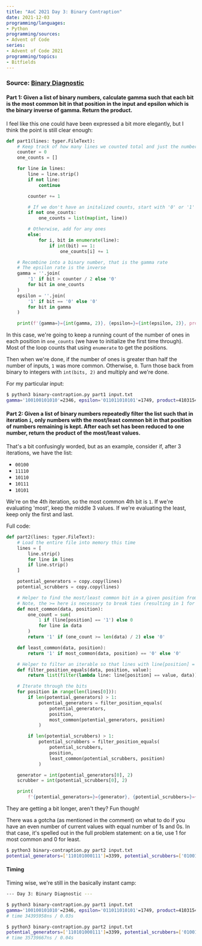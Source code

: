 ```yaml
---
title: "AoC 2021 Day 3: Binary Contraption"
date: 2021-12-03
programming/languages:
- Python
programming/sources:
- Advent of Code
series:
- Advent of Code 2021
programming/topics:
- Bitfields
---
```

### Source: [Binary Diagnostic](https://adventofcode.com/2021/day/3)

#### **Part 1:** Given a list of binary numbers, calculate gamma such that each bit is the most common bit in that position in the input and epsilon which is the binary inverse of gamma. Return the product. 

<!--more-->

I feel like this one could have been expressed a bit more elegantly, but I think the point is still clear enough:

```python
def part1(lines: typer.FileText):
    # Keep track of how many lines we counted total and just the number of ones
    counter = 0
    one_counts = []

    for line in lines:
        line = line.strip()
        if not line:
            continue

        counter += 1

        # If we don't have an initalized counts, start with '0' or '1'
        if not one_counts:
            one_counts = list(map(int, line))

        # Otherwise, add for any ones
        else:
            for i, bit in enumerate(line):
                if int(bit) == 1:
                    one_counts[i] += 1

    # Recombine into a binary number, that is the gamma rate
    # The epsilon rate is the inverse
    gamma = ''.join(
        '1' if bit > counter / 2 else '0'
        for bit in one_counts
    )
    epsilon = ''.join(
        '1' if bit == '0' else '0'
        for bit in gamma
    )

    print(f'{gamma=}={int(gamma, 2)}, {epsilon=}={int(epsilon, 2)}, product={int(gamma, 2)*int(epsilon, 2)}')
```

In this case, we're going to keep a running count of the number of ones in each position in `one_counts` (we have to initialize the first time through). Most of the loop counts that using `enumerate` to get the positions. 

Then when we're done, if the number of ones is greater than half the number of inputs, `1` was more common. Otherwise, `0`. Turn those back from binary to integers with `int(bits, 2)` and multiply and we're done. 

For my particular input:

```bash
$ python3 binary-contraption.py part1 input.txt
gamma='100100101010'=2346, epsilon='011011010101'=1749, product=4103154
```

#### **Part 2:** Given a list of binary numbers repeatedly filter the list such that in iteration `i`, only numbers with the most/least common bit in that position of numbers remaining is kept. After each set has been reduced to one number, return the product of the most/least values. 

That's a bit confusingly worded, but as an example, consider if, after 3 iterations, we have the list: 

* `00100`
* `11110`
* `10110`
* `10111`
* `10101`

We're on the 4th iteration, so the most common 4th bit is `1`. If we're evaluating 'most', keep the middle 3 values. If we're evaluating the least, keep only the first and last. 

Full code:

```python
def part2(lines: typer.FileText):
    # Load the entire file into memory this time
    lines = [
        line.strip()
        for line in lines
        if line.strip()
    ]

    potential_generators = copy.copy(lines)
    potential_scrubbers = copy.copy(lines)

    # Helper to find the most/least common bit in a given position from a given list
    # Note, the >= here is necessary to break ties (resulting in 1 for most common, 0 for least)
    def most_common(data, position):
        one_count = sum(
            1 if (line[position] == '1') else 0
            for line in data
        )
        return '1' if (one_count >= len(data) / 2) else '0'

    def least_common(data, position):
        return '1' if most_common(data, position) == '0' else '0'

    # Helper to filter an iterable so that lines with line[position] = value are kept
    def filter_position_equals(data, position, value):
        return list(filter(lambda line: line[position] == value, data))

    # Iterate through the bits
    for position in range(len(lines[0])):
        if len(potential_generators) > 1:
            potential_generators = filter_position_equals(
                potential_generators,
                position,
                most_common(potential_generators, position)
            )

        if len(potential_scrubbers) > 1:
            potential_scrubbers = filter_position_equals(
                potential_scrubbers,
                position,
                least_common(potential_scrubbers, position)
            )

    generator = int(potential_generators[0], 2)
    scrubber = int(potential_scrubbers[0], 2)

    print(
        f'{potential_generators=}={generator}, {potential_scrubbers=}={scrubber}, product={generator*scrubber}')
```

They are getting a bit longer, aren't they? Fun though!

There was a gotcha (as mentioned in the comment) on what to do if you have an even number of current values with equal number of 1s and 0s. In that case, it's spelled out in the full problem statement: on a tie, use 1 for most common and 0 for least. 

```bash
$ python3 binary-contraption.py part2 input.txt
potential_generators=['110101000111']=3399, potential_scrubbers=['010011100001']=1249, product=4245351
```

#### Timing

Timing wise, we're still in the basically instant camp:

```bash
--- Day 3: Binary Diagnostic ---

$ python3 binary-contraption.py part1 input.txt
gamma='100100101010'=2346, epsilon='011011010101'=1749, product=4103154
# time 34395958ns / 0.03s

$ python3 binary-contraption.py part2 input.txt
potential_generators=['110101000111']=3399, potential_scrubbers=['010011100001']=1249, product=4245351
# time 35739667ns / 0.04s
```